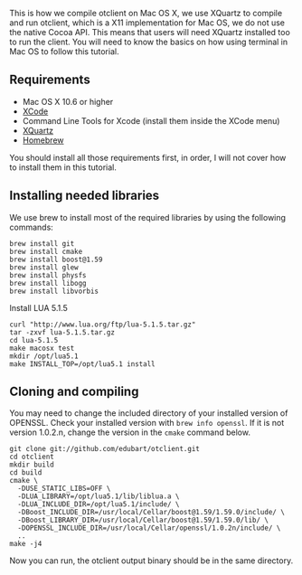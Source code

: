 This is how we compile otclient on Mac OS X, we use XQuartz to compile and run otclient, which is a X11 implementation for Mac OS, we do not use the native Cocoa API. This means that users will need XQuartz installed too to run the client. You will need to know the basics on how using terminal in Mac OS to follow this tutorial.

## Requirements
* Mac OS X 10.6 or higher
* [XCode](https://developer.apple.com/xcode/) 
* Command Line Tools for Xcode (install them inside the XCode menu)
* [XQuartz](http://xquartz.macosforge.org/landing/)
* [Homebrew](http://mxcl.github.com/homebrew/)

You should install all those requirements first, in order, I will not cover how to install them in this tutorial.

## Installing needed libraries

We use brew to install most of the required libraries by using the following commands:

```
brew install git
brew install cmake
brew install boost@1.59
brew install glew
brew install physfs
brew install libogg
brew install libvorbis
```

Install LUA 5.1.5

```
curl "http://www.lua.org/ftp/lua-5.1.5.tar.gz"
tar -zxvf lua-5.1.5.tar.gz
cd lua-5.1.5
make macosx test
mkdir /opt/lua5.1
make INSTALL_TOP=/opt/lua5.1 install
```

## Cloning and compiling

You may need to change the included directory of your installed version of OPENSSL. Check your installed version with `brew info openssl`. If it is not version 1.0.2.n, change the version in the `cmake` command below.

```
git clone git://github.com/edubart/otclient.git
cd otclient
mkdir build
cd build
cmake \
  -DUSE_STATIC_LIBS=OFF \
  -DLUA_LIBRARY=/opt/lua5.1/lib/liblua.a \
  -DLUA_INCLUDE_DIR=/opt/lua5.1/include/ \
  -DBoost_INCLUDE_DIR=/usr/local/Cellar/boost@1.59/1.59.0/include/ \
  -DBoost_LIBRARY_DIR=/usr/local/Cellar/boost@1.59/1.59.0/lib/ \
  -DOPENSSL_INCLUDE_DIR=/usr/local/Cellar/openssl/1.0.2n/include/ \
  ..
make -j4
```

Now you can run, the otclient output binary should be in the same directory.